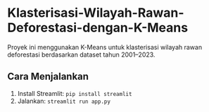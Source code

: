 # Klasterisasi-Wilayah-Rawan-Deforestasi-dengan-K-Means
Proyek ini menggunakan K-Means untuk klasterisasi wilayah rawan deforestasi berdasarkan dataset tahun 2001–2023.

## Cara Menjalankan
1. Install Streamlit: `pip install streamlit`
2. Jalankan: `streamlit run app.py`
